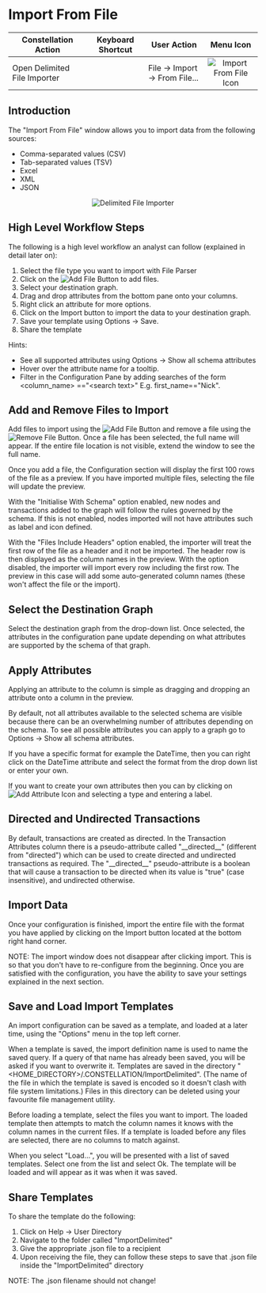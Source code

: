# Import From File

<table class="table table-striped">
<thead>
<tr class="header">
<th>Constellation Action</th>
<th>Keyboard Shortcut</th>
<th>User Action</th>
<th style="text-align: center;">Menu Icon</th>
</tr>
</thead>
<tbody>
<tr class="odd">
<td>Open Delimited File Importer</td>
<td></td>
<td>File -&gt; Import -&gt; From File...</td>
<td style="text-align: center;"><img src="../constellation/CoreImportExportPlugins/src/au/gov/asd/tac/constellation/plugins/importexport/docs/resources/importDelimited.png" alt="Import From File Icon" /></td>
</tr>
</tbody>
</table>

## Introduction

The "Import From File" window allows you to import data from the
following sources:

-   Comma-separated values (CSV)
-   Tab-separated values (TSV)
-   Excel
-   XML
-   JSON

<div style="text-align: center">

![Delimited File
Importer](../constellation/CoreImportExportPlugins/src/au/gov/asd/tac/constellation/plugins/importexport/docs/resources/DelimitedFileImporter.png)

</div>

## High Level Workflow Steps

The following is a high level workflow an analyst can follow (explained
in detail later on):

1.  Select the file type you want to import with File Parser
2.  Click on the ![Add File
    Button](../constellation/CoreImportExportPlugins/src/au/gov/asd/tac/constellation/plugins/importexport/docs/resources/plus_coloured.png)
    to add files.
3.  Select your destination graph.
4.  Drag and drop attributes from the bottom pane onto your columns.
5.  Right click an attribute for more options.
6.  Click on the Import button to import the data to your destination
    graph.
7.  Save your template using Options -> Save.
8.  Share the template

Hints:

-   See all supported attributes using Options -> Show all schema
    attributes
-   Hover over the attribute name for a tooltip.
-   Filter in the Configuration Pane by adding searches of the form
    \<column_name> =="\<search text>" E.g. first_name=="Nick".

## Add and Remove Files to Import

Add files to import using the ![Add File
Button](../constellation/CoreImportExportPlugins/src/au/gov/asd/tac/constellation/plugins/importexport/docs/resources/plus_coloured.png)
and remove a file using the ![Remove File
Button](../constellation/CoreImportExportPlugins/src/au/gov/asd/tac/constellation/plugins/importexport/docs/resources/minus_coloured.png).
Once a file has been selected, the full name will appear. If the entire
file location is not visible, extend the window to see the full name.

Once you add a file, the Configuration section will display the first
100 rows of the file as a preview. If you have imported multiple files,
selecting the file will update the preview.

With the "Initialise With Schema" option enabled, new nodes and
transactions added to the graph will follow the rules governed by the
schema. If this is not enabled, nodes imported will not have attributes
such as label and icon defined.

With the "Files Include Headers" option enabled, the importer will treat
the first row of the file as a header and it not be imported. The header
row is then displayed as the column names in the preview. With the
option disabled, the importer will import every row including the first
row. The preview in this case will add some auto-generated column names
(these won't affect the file or the import).

## Select the Destination Graph

Select the destination graph from the drop-down list. Once selected, the
attributes in the configuration pane update depending on what attributes
are supported by the schema of that graph.

## Apply Attributes

Applying an attribute to the column is simple as dragging and dropping
an attribute onto a column in the preview.

By default, not all attributes available to the selected schema are
visible because there can be an overwhelming number of attributes
depending on the schema. To see all possible attributes you can apply to
a graph go to Options -> Show all schema attributes.

If you have a specific format for example the DateTime, then you can
right click on the DateTime attribute and select the format from the
drop down list or enter your own.

If you want to create your own attributes then you can by clicking on
![Add Attribute
Icon](../constellation/CoreImportExportPlugins/src/au/gov/asd/tac/constellation/plugins/importexport/docs/resources/plus_black.png)
and selecting a type and entering a label.

## Directed and Undirected Transactions

By default, transactions are created as directed. In the Transaction
Attributes column there is a pseudo-attribute called "\_\_directed\_\_"
(different from "directed") which can be used to create directed and
undirected transactions as required. The "\_\_directed\_\_"
pseudo-attribute is a boolean that will cause a transaction to be
directed when its value is "true" (case insensitive), and undirected
otherwise.

## Import Data

Once your configuration is finished, import the entire file with the
format you have applied by clicking on the Import button located at the
bottom right hand corner.

NOTE: The import window does not disappear after clicking import. This
is so that you don't have to re-configure from the beginning. Once you
are satisfied with the configuration, you have the ability to save your
settings explained in the next section.

## Save and Load Import Templates

An import configuration can be saved as a template, and loaded at a
later time, using the "Options" menu in the top left corner.

When a template is saved, the import definition name is used to name the
saved query. If a query of that name has already been saved, you will be
asked if you want to overwrite it. Templates are saved in the directory
"\<HOME_DIRECTORY>/.CONSTELLATION/ImportDelimited". (The name of the
file in which the template is saved is encoded so it doesn't clash with
file system limitations.) Files in this directory can be deleted using
your favourite file management utility.

Before loading a template, select the files you want to import. The
loaded template then attempts to match the column names it knows with
the column names in the current files. If a template is loaded before
any files are selected, there are no columns to match against.

When you select "Load...", you will be presented with a list of saved
templates. Select one from the list and select Ok. The template will be
loaded and will appear as it was when it was saved.

## Share Templates

To share the template do the following:

1.  Click on Help -> User Directory
2.  Navigate to the folder called "ImportDelimited"
3.  Give the appropriate .json file to a recipient
4.  Upon receiving the file, they can follow these steps to save that
    .json file inside the "ImportDelimited" directory

NOTE: The .json filename should not change!
